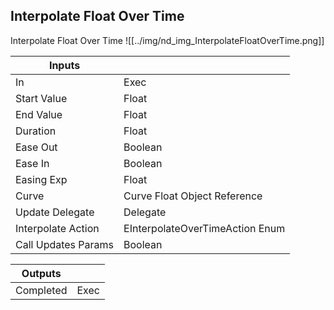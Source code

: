## Interpolate Float Over Time
Interpolate Float Over Time
![[../img/nd_img_InterpolateFloatOverTime.png]]

|Inputs||
|--|--|
| In | Exec |
| Start Value | Float |
| End Value | Float |
| Duration | Float |
| Ease Out | Boolean |
| Ease In | Boolean |
| Easing Exp | Float |
| Curve | Curve Float Object Reference |
| Update Delegate | Delegate |
| Interpolate Action | EInterpolateOverTimeAction Enum |
| Call Updates Params | Boolean |

|Outputs||
|--|--|
| Completed | Exec |
